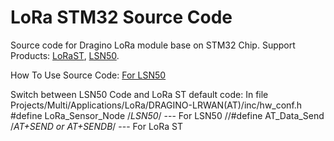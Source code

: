LoRa STM32 Source Code
===============
Source code for Dragino LoRa module base on STM32 Chip. 
Support Products: [LoRaST](http://www.dragino.com/products/lora/item/127-lora-st.html), [LSN50](http://www.dragino.com/products/lora/item/128-lsn50.html).

How To Use Source Code: [For LSN50](http://wiki.dragino.com/index.php?title=LoRa_Sensor_Node-LSN50#Program_LSN50)

Switch between LSN50 Code and LoRa ST default code:
In file Projects/Multi/Applications/LoRa/DRAGINO-LRWAN(AT)/inc/hw_conf.h
    #define LoRa_Sensor_Node /*LSN50*/      --- For LSN50
    //#define AT_Data_Send /*AT+SEND or AT+SENDB*/    --- For LoRa ST





